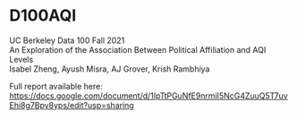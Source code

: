 # D100AQI

UC Berkeley Data 100 Fall 2021      
An Exploration of the Association Between Political Affiliation and AQI Levels   
Isabel Zheng, Ayush Misra, AJ Grover, Krish Rambhiya

Full report available here:
https://docs.google.com/document/d/1IpTtPGuNfE9nrmiI5NcG4ZuuQ5T7uvEhi8g7Bpy8yps/edit?usp=sharing
